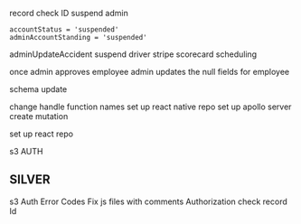 record check ID
suspend admin

    accountStatus = 'suspended'
    adminAccountStanding = 'suspended'

adminUpdateAccident
suspend driver
stripe
scorecard
scheduling

once admin approves employee admin updates the null fields for employee

schema update

change handle function names
set up react native repo 
set up apollo server
create mutation

set up react repo

s3 AUTH 

SILVER
-----------
s3 Auth
Error Codes
Fix js files with comments
Authorization check record Id